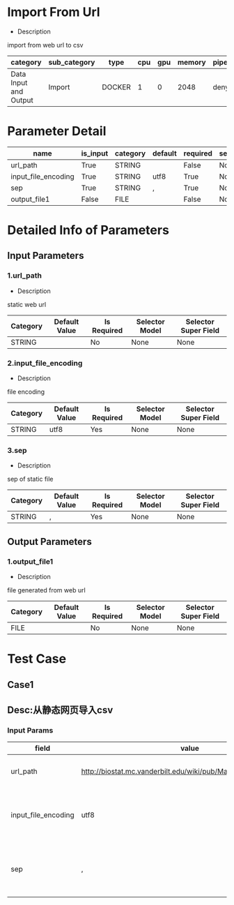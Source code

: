 # Import From Url
+ Description

import from web url to csv

| category | sub_category | type | cpu | gpu | memory | pipe_status |
| --- | --- | --- | --- | --- | --- | --- |
| Data Input and Output | Import | DOCKER | 1 | 0 | 2048 | deny |


# Parameter Detail

| name | is_input | category | default | required | selector_model |
| --- | --- | --- | --- | --- | --- |
| url_path | True | STRING |  | False | None |
| input_file_encoding | True | STRING | utf8 | True | None |
| sep | True | STRING | , | True | None |
| output_file1 | False | FILE |  | False | None |


# Detailed Info of Parameters
## Input Parameters
### 1.url_path
+ Description

static web url

| Category | Default Value | Is Required | Selector Model | Selector Super Field |
| --- | --- | --- | --- | --- |
| STRING |  | No | None | None |


### 2.input_file_encoding
+ Description

file encoding

| Category | Default Value | Is Required | Selector Model | Selector Super Field |
| --- | --- | --- | --- | --- |
| STRING | utf8 | Yes | None | None |


### 3.sep
+ Description

sep of static file

| Category | Default Value | Is Required | Selector Model | Selector Super Field |
| --- | --- | --- | --- | --- |
| STRING | , | Yes | None | None |


## Output Parameters
### 1.output_file1
+ Description

file generated from web url

| Category | Default Value | Is Required | Selector Model | Selector Super Field |
| --- | --- | --- | --- | --- |
| FILE |  | No | None | None |



# Test Case
## Case1
## Desc:从静态网页导入csv
### Input Params

| field | value | desc |
| --- | --- | --- |
| url_path | http://biostat.mc.vanderbilt.edu/wiki/pub/Main/DataSets/titanic.txt | 静态网页地址 |
| input_file_encoding | utf8 | 该文件的编码为utf8 |
| sep | , | 该文件的分隔符为逗号 |



